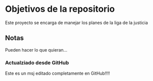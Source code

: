 # Objetivos de la repositorio

Este proyecto se encarga de manejar los planes de la liga de la justicia


## Notas
Pueden hacer lo que quieran...

### Actualziado desde GitHub
Este es un msj editado completamente en GitHub!!!!
